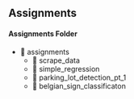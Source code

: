 ## Assignments

#### Assignments Folder 

- &#128193; assignments
  - &#128193; scrape_data  
  - &#128193; simple_regression
  - &#128193; parking_lot_detection_pt_1
  - &#128193; belgian_sign_classificaton
